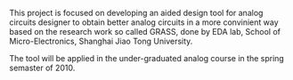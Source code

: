 This project is focused on developing an aided design tool for analog circuits designer to obtain better analog circuits in a more convinient way based on the research work so called GRASS, done by EDA lab, School of Micro-Electronics, Shanghai Jiao Tong University.

The tool will be applied in the under-graduated analog course in the spring semaster of 2010.